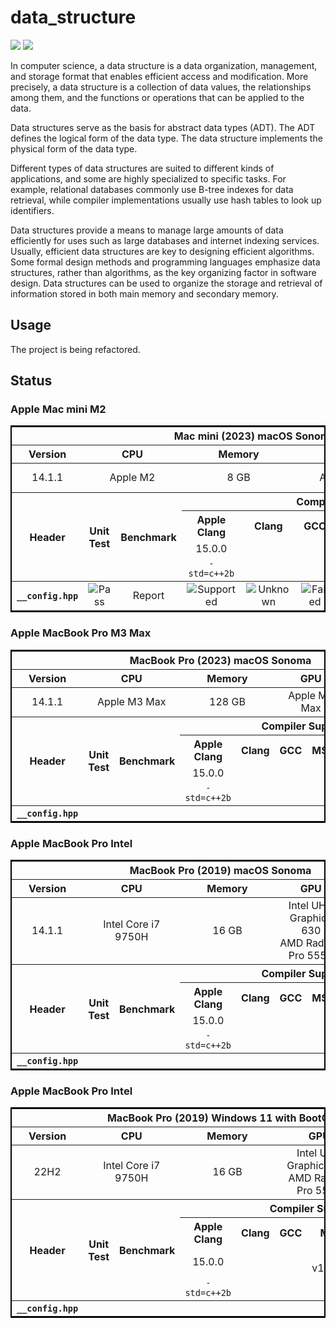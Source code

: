 # data_structure #

![](https://img.shields.io/badge/Refactoring-8A2BE2)
![](https://img.shields.io/badge/License-Apache%202.0-brightgreen)

In computer science, a data structure is a data organization, management, and storage format that enables efficient access and modification. More precisely, a data structure is a collection of data values, the relationships among them, and the functions or operations that can be applied to the data.

Data structures serve as the basis for abstract data types (ADT). The ADT defines the logical form of the data type. The data structure implements the physical form of the data type.

Different types of data structures are suited to different kinds of applications, and some are highly specialized to specific tasks. For example, relational databases commonly use B-tree indexes for data retrieval, while compiler implementations usually use hash tables to look up identifiers.

Data structures provide a means to manage large amounts of data efficiently for uses such as large databases and internet indexing services. Usually, efficient data structures are key to designing efficient algorithms. Some formal design methods and programming languages emphasize data structures, rather than algorithms, as the key organizing factor in software design. Data structures can be used to organize the storage and retrieval of information stored in both main memory and secondary memory.

## Usage ##

The project is being refactored.

## Status ##

### Apple Mac mini M2 ###
<table style="border: 2px solid #000">
<thead>
    <tr style="text-align: center; border-bottom: 1.5px solid #000;">
        <th colspan="9">Mac mini (2023) macOS Sonoma</th>
    </tr>
    <tr>
        <th>Version</th>
        <th colspan="2">CPU</th>
        <th colspan="2">Memory</th>
        <th colspan="2">GPU</th>
        <th colspan="2">Hard Disk</th>
    </tr>
</thead>
<tr style="text-align: center; border-bottom: 1.5px solid #000;">
    <td>14.1.1</td>
    <td colspan="2">Apple M2</td>
    <td colspan="2">8 GB</td>
    <td colspan="2">Apple M2</td>
    <td colspan="2">APPLE SSD AP0256Z</td>
</tr>
<thead>
    <tr>
        <th rowspan="4">Header</th>
        <th rowspan="4">Unit Test</th>
        <th rowspan="4">Benchmark</th>
        <th colspan="6">Compiler Support</th>
    </tr>
    <tr>
        <th>Apple Clang</th>
        <th>Clang</th>
        <th>GCC</th>
        <th>MSVC</th>
        <th>ICC</th>
        <th rowspan="3">Other Compiler</th>
    </tr>
    <tr style="text-align: center;">
        <td>15.0.0</td>
        <td></td>
        <td></td>
        <td></td>
        <td></td>
    </tr>
    <tr style="text-align: center;">
        <td><code>-std=c++2b</code></td>
        <td><code></code></td>
        <td><code></code></td>
        <td><code></code></td>
        <td><code></code></td>
    </tr>
</thead>
<tr style="text-align: center;">
    <th><code>__config.hpp</code></th>
    <td><img src="https://img.shields.io/badge/Pass-brightgreen" alt="Pass" /></td>
    <td>Report</td>
    <td><img src="https://img.shields.io/badge/Build-Supported-blue" alt="Supported"></td>
    <td><img src="https://img.shields.io/badge/Build-Unknown-lightgrey" alt="Unknown"></td>
    <td><img src="https://img.shields.io/badge/Build-Failed-red" alt="Failed"></td>
    <td><img src="https://img.shields.io/badge/Build-Unknown-lightgrey" alt="Unknown"></td>
    <td><img src="https://img.shields.io/badge/Build-Unknown-lightgrey" alt="Unknown"></td>
    <td><img src="https://img.shields.io/badge/None-gray" alt="Pass" /></td>
</tr>
</table>

### Apple MacBook Pro M3 Max ###
<table style="border: 2px solid #000">
<thead>
    <tr style="text-align: center; border-bottom: 1.5px solid #000;">
        <th colspan="9">MacBook Pro (2023) macOS Sonoma</th>
    </tr>
    <tr>
        <th>Version</th>
        <th colspan="2">CPU</th>
        <th colspan="2">Memory</th>
        <th colspan="2">GPU</th>
        <th colspan="2">Hard Disk</th>
    </tr>
</thead>
<tr style="text-align: center; border-bottom: 1.5px solid #000;">
    <td>14.1.1</td>
    <td colspan="2">Apple M3 Max</td>
    <td colspan="2">128 GB</td>
    <td colspan="2">Apple M3 Max</td>
    <td colspan="2">APPLE SSD AP1024Z</td>
</tr>
<thead>
    <tr>
        <th rowspan="4">Header</th>
        <th rowspan="4">Unit Test</th>
        <th rowspan="4">Benchmark</th>
        <th colspan="6">Compiler Support</th>
    </tr>
    <tr>
        <th>Apple Clang</th>
        <th>Clang</th>
        <th>GCC</th>
        <th>MSVC</th>
        <th>ICC</th>
        <th rowspan="3">Other Compiler</th>
    </tr>
    <tr style="text-align: center;">
        <td>15.0.0</td>
        <td></td>
        <td></td>
        <td></td>
        <td></td>
    </tr>
    <tr style="text-align: center;">
        <td><code>-std=c++2b</code></td>
        <td><code></code></td>
        <td><code></code></td>
        <td><code></code></td>
        <td><code></code></td>
    </tr>
</thead>
<tr style="text-align: center;">
    <th><code>__config.hpp</code></th>
    <td></td>
    <td></td>
    <td></td>
    <td></td>
    <td></td>
    <td></td>
    <td></td>
    <td></td>
</tr>
</table>

### Apple MacBook Pro Intel ###
<table style="border: 2px solid #000">
<thead>
    <tr style="text-align: center; border-bottom: 1.5px solid #000;">
        <th colspan="9">MacBook Pro (2019) macOS Sonoma</th>
    </tr>
    <tr>
        <th>Version</th>
        <th colspan="2">CPU</th>
        <th colspan="2">Memory</th>
        <th colspan="2">GPU</th>
        <th colspan="2">Hard Disk</th>
    </tr>
</thead>
<tr style="text-align: center; border-bottom: 1.5px solid #000;">
    <td>14.1.1</td>
    <td colspan="2">Intel Core i7 9750H</td>
    <td colspan="2">16 GB</td>
    <td colspan="2">Intel UHD Graphics 630<br />AMD Radeon Pro 555X</td>
    <td colspan="2">APPLE SSD AP0256M</td>
</tr>
<thead>
    <tr>
        <th rowspan="4">Header</th>
        <th rowspan="4">Unit Test</th>
        <th rowspan="4">Benchmark</th>
        <th colspan="6">Compiler Support</th>
    </tr>
    <tr>
        <th>Apple Clang</th>
        <th>Clang</th>
        <th>GCC</th>
        <th>MSVC</th>
        <th>ICC</th>
        <th rowspan="3">Other Compiler</th>
    </tr>
    <tr style="text-align: center;">
        <td>15.0.0</td>
        <td></td>
        <td></td>
        <td></td>
        <td></td>
    </tr>
    <tr style="text-align: center;">
        <td><code>-std=c++2b</code></td>
        <td><code></code></td>
        <td><code></code></td>
        <td><code></code></td>
        <td><code></code></td>
    </tr>
</thead>
<tr style="text-align: center;">
    <th><code>__config.hpp</code></th>
    <td></td>
    <td></td>
    <td></td>
    <td></td>
    <td></td>
    <td></td>
    <td></td>
    <td></td>
</tr>
</table>

### Apple MacBook Pro Intel ###
<table style="border: 2px solid #000">
<thead>
    <tr style="text-align: center; border-bottom: 1.5px solid #000;">
        <th colspan="9">MacBook Pro (2019) Windows 11 with BootCamp</th>
    </tr>
    <tr>
        <th>Version</th>
        <th colspan="2">CPU</th>
        <th colspan="2">Memory</th>
        <th colspan="2">GPU</th>
        <th colspan="2">Hard Disk</th>
    </tr>
</thead>
<tr style="text-align: center; border-bottom: 1.5px solid #000;">
    <td>22H2</td>
    <td colspan="2">Intel Core i7 9750H</td>
    <td colspan="2">16 GB</td>
    <td colspan="2">Intel UHD Graphics 630<br />AMD Radeon Pro 555X</td>
    <td colspan="2">APPLE SSD AP0256M</td>
</tr>
<thead>
    <tr>
        <th rowspan="4">Header</th>
        <th rowspan="4">Unit Test</th>
        <th rowspan="4">Benchmark</th>
        <th colspan="6">Compiler Support</th>
    </tr>
    <tr>
        <th>Apple Clang</th>
        <th>Clang</th>
        <th>GCC</th>
        <th>MSVC</th>
        <th>ICC</th>
        <th rowspan="3">Other Compiler</th>
    </tr>
    <tr style="text-align: center;">
        <td>15.0.0</td>
        <td></td>
        <td></td>
        <td>x64 v19.latest</td>
        <td></td>
    </tr>
    <tr style="text-align: center;">
        <td><code>-std=c++2b</code></td>
        <td><code></code></td>
        <td><code></code></td>
        <td><code></code></td>
        <td><code></code></td>
    </tr>
</thead>
<tr style="text-align: center;">
    <th><code>__config.hpp</code></th>
    <td></td>
    <td></td>
    <td></td>
    <td></td>
    <td></td>
    <td></td>
    <td></td>
    <td></td>
</tr>
</table>